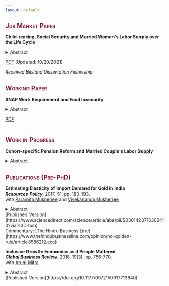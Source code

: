 ```yaml
---
layout: default
---
```


<!-- <span style=" color:ForestGreen; font-size:30px;">**Research**</span> -->

<!--
You can also find my articles on my Google Scholar profile. 
### Working Paper -->
<span style="color: #8F2137; font-size:20px; font-variant: small-caps;">**Job Market Paper**</span>

**Child-rearing, Social Security and Married Women's Labor Supply over the Life Cycle** <br>

<details>
  <summary>Abstract</summary>
  <p style="color:rgb(44, 62, 80)" align="justify"> 
  This paper studies how career interruptions during child-rearing years affect the labor market trajectory, lifetime earnings, and Social Security benefits of married women in the United States. To this end, I develop a dynamic structural life-cycle model of female labor supply, savings, and Social Security benefit claiming and estimate the model using the Method of Simulated Moments for the 1943-1954 cohort. I use the estimated model to quantify the effect of three revenue-neutral policy reforms: (i) introducing a Social Security caregiver credit that covers the lost earnings during the first 5 child-rearing years through changes in retirement benefits, (ii) combining the introduction of caregiver credit with the elimination of spousal and survivors benefits, and (iii) removing spousal and survivors benefits. I find that the gender gap in average career earnings at the Social Security Early Retirement Age reduces significantly under all three counterfactual scenarios, with the largest effect of 12.77% decline under the second reform. The findings suggest that instituting caregiver credit for child-rearing in the absence of the marriage-based Social Security benefits would offset a substantial portion of the motherhood penalty in lifetime labor earnings of married women and increase their retirement benefit adequacy.
  </p>
</details>

[PDF](http://debasmita-das-econ.github.io/resources/JMP_draft_Debasmita_Das_2021.pdf) (Updated: 10/20/2021) <br>

*Received Bilsland Dissertation Fellowship* <br>
<br>

<span style="color: #8F2137; font-size:20px; font-variant: small-caps;">**Working Paper**</span>

**SNAP Work Requirement and Food Insecurity**  

<details>
  <summary>Abstract</summary>
  <p style="color:rgb(44, 62, 80)" align="justify"> 
In this paper, I examine the effect of Supplemental Nutrition Assistance Program (SNAP) work requirement reinstatement on food insecurity outcomes of able-bodied adults without dependents (ABAWDs). The policy restricts SNAP benefits of ABAWDs to 3 months in a 36 month period if they are not working or participating in any work program for at least 20 hours a week. In the aftermath of the 2008 recession, the American Recovery and Reinvestment Act of 2009 waived work requirements nationwide, and many states reimplemented the work rule at different times beginning in 2011. I employ a difference-in-differences approach utilizing this cross-state variation in the reimplementation of the policy. Using rich information on food affordability and food intake behavior from the Food Security Supplement of the Current Population Survey (CPS-FSS), I find that promoting work for food assistance improved the overall food security status of ABAWDs by reducing disruptions in food intake, anxiety over food affordability and dependency on emergency food receipt. Subsample analyses indicate that effects are stronger for never married and less educated ABAWDs.
    </p>
</details>

[PDF](http://debasmita-das-econ.github.io/resources/Das_snap_wr_draft_2021.pdf)

<br>

<!-- ### Work in Progress -->
<span style="color: #8F2137; font-size:20px; font-variant: small-caps;">**Work in Progress**</span>

**Cohort-specific Pension Reform and Married Couple's Labor Supply**

<details>
  <summary>Abstract</summary>
  <p style="color:rgb(44, 62, 80)" align="justify">
Retirement decisions of married couples are often jointly planned. In this paper, I study how retirement behavior of married couples respond to cohort-specific Social Security policy reform that introduced actuarial deductions for early retirement in combination with an increase in the Full Retirement Age (FRA), that is, the age from which an individual may claim a non-reduced Social Security retirement benefit. I develop a rich dynamic structural model of older married couples’ savings, labor force participation, and Social Security benefit claims decisions over the life cycle and explore how the policy reform affects the financial incentive of married couples’ retirement timing decisions. I calibrate the model using the Method of Simulated Moments applied to the data from the Health and Retirement Study (HRS) and simulate the life-cycle behavior of married couples under the specific benefit regime they face. I use the estimated model to perform a policy experiment and simulate couples’ labor supply behavior if the reform increases the FRA of men but keeps the FRA of women unchanged at the pre-reform level. 
  </p>
</details>

<br>

<!-- ### Publication (Pre-PhD) -->
<span style="color: #8F2137; font-size:20px; font-variant: small-caps;">**Publications (Pre-PhD)**</span>

<!-- Gold import elasticity paper -->
**Estimating Elasticity of Import Demand for Gold in India**    <br>
***Resources Policy***, 2017, 51, pp. 183-193.  <br>
with [Paramita Mukherjee](https://scholar.google.com/citations?user=yRGxyWkAAAAJ&hl=en) and [Vivekananda Mukherjee](https://scholar.google.com/citations?user=_TjZF80AAAAJ&hl=en) 
	
<details>
  <summary>Abstract</summary>
  <p style="color:rgb(44, 62, 80)" align="justify">
In India, rising demand for gold had an adverse impact on the country's current account balance, and the attempts to curb gold import demand often failed in the recent past. In this paper, we empirically investigate the reasons for such failures by analyzing the possibility of habit formation and inventory adjustment effects in determining the dynamics of gold import demand in India. Using three dynamic demand models based on distributed lag specifications, we estimate the price and income elasticities of different forms of physical gold imports, viz. non-monetary powder form of gold, other non-monetary semi-manufactured forms of gold, and other non-monetary unwrought forms of gold. Based on monthly gold import data, we find that Indian consumers care about variation in gold prices, silver prices, gold import expenditures, and long-term bond yield in the short-run, but they exhibit demand persistence in the long run. Different sensitivity of different forms of gold import suggests that an aggregate demand analysis fails to capture the non-symmetric mechanisms operating on different components of gold import demand in India. 
  </p>
</details>
[Published Version](https://www.sciencedirect.com/science/article/abs/pii/S0301420716302410?via%3Dihub) <br>
Commentary: [The Hindu Business Line](https://www.thehindubusinessline.com/opinion/no-golden-rule/article8586212.ece) <br>

<!-- Inclusive Growth Index Paper -->
**Inclusive Growth: Economics as if People Mattered** <br>
***Global Business Review***, 2018, 19(3), pp. 756-770. <br>
with [Aruni Mitra](https://arunimitra.com/) 

<details>
  <summary>Abstract</summary>
  <p style="color:rgb(44, 62, 80)" align="justify">
	In this study, we provide a holistic working definition of inclusive growth, unlike previous definitions that come under the shadow of pro-poor growth or inequality reduction. We measure inclusive growth through a newly proposed index, named the Inclusive Growth Index (IGI), based on 24 developmental indicator variables (categorized into expansion, sustainability, equity in access, and efficiency of economic activities and institutions) as its components. We have employed two kinds of weighting schemes in constructing the index: an ad hoc weighting scheme and a weighting scheme based on principal component analysis (PCA), performed differently on variables under each dimension. We calculated the IGI values for 16 Asian countries and ranked the countries according to their respective inclusive growth achievements. By comparing the IGI values with the Human Development Index (HDI) values, our findings uncover how the HDI values can be misleading in measuring the development performance of a country and how the IGI can identify income-based as well as non-income based aspects of well-being.
  </p>
</details>
[Published Version](https://doi.org/10.1177/0972150917713840)





<br><br>
